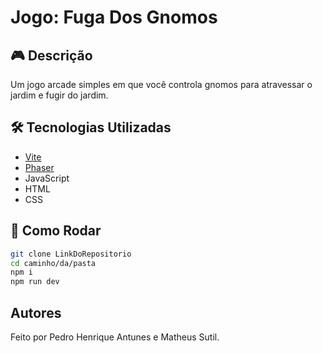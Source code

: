 # Jogo: Fuga Dos Gnomos

## 🎮 Descrição

Um jogo arcade simples em que você controla gnomos para atravessar o jardim e fugir do jardim.

## 🛠️ Tecnologias Utilizadas

- [Vite](https://vitejs.dev/)
- [Phaser](https://phaser.io/)
- JavaScript
- HTML
- CSS

## 🚀 Como Rodar

```bash
git clone LinkDoRepositorio
cd caminho/da/pasta
npm i
npm run dev
```

## Autores

Feito por Pedro Henrique Antunes e Matheus Sutil.
